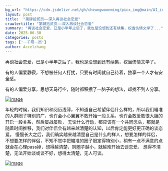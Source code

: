 ```yaml
---
bg_url: "https://cdn.jsdelivr.net/gh/cheungwoonming/picx_img@main/AI_img2/image-012.jpg"
layout: post
title:  "第肆拾贰页——深入再谈社会恋爱"
crawlertitle: "第肆拾贰页——深入再谈社会恋爱"
summary: "再谈社会恋爱，已是小半年之后了，我也是没想到还有续集，权当伤情文学了..."
date: 2025-06-30
categories: posts
tags: ['一千零一页']
author: Accelzhang
---
```


再谈社会恋爱，已是小半年之后了，我也是没想到还有续集，权当伤情文学了。



有的人偏爱静寂，不想被任何人打扰，只要有时间就自己待着，独享一个人才有安全感。

有的人偏爱分享，思想天马行空，随时都积攒了一脑子的想法，却找不到人分享。

[![image]({{site.images}}/2025/2025-06-30.png)]({{site.images}}/2025/2025-06-30.png)

年轻的时候，我们知识和阅历浅薄，不知道自己希望伴侣什么样的，所以我们瞄准的人群圈子特别的广，也许会小心翼翼不敢开始一段关系，也许会敢爱敢恨大胆的开启一段关系，然后屡战屡败，
无论什么行动，都应该有一个共同念头，那就是随着时间推移，我们对伴侣会有越来越清楚的认知，以后肯定能更好更正确的谈恋爱。
慢慢长大之后，我们确实越来越清楚自己是什么的样人，想要怎样的伴侣，不想要怎样的伴侣，不知不觉中把瞄准的圈子限定得特别小，稍有一点不满意的点就会在心理pass掉，想得越清楚，则圈子越小，就越难开始去谈恋爱。
想得不清楚，无法开始谈或谈不好，想得太清楚，无人可谈。

[![image](https://cdn.jsdelivr.net/gh/cheungwoonming/picx_img@main/AI_img2/image-012.jpg)](https://cdn.jsdelivr.net/gh/cheungwoonming/picx_img@main/AI_img2/image-012.jpg)
